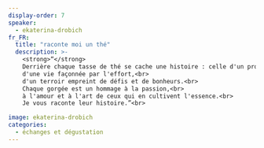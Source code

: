 ```yaml
---
display-order: 7
speaker:
  - ekaterina-drobich
fr_FR:
  title: "raconte moi un thé"
  description: >-
    <strong>“</strong>
    Derrière chaque tasse de thé se cache une histoire : celle d'un producteur,<br> 
    d'une vie façonnée par l'effort,<br> 
    d'un terroir empreint de défis et de bonheurs.<br> 
    Chaque gorgée est un hommage à la passion,<br> 
    à l'amour et à l'art de ceux qui en cultivent l'essence.<br>
    Je vous raconte leur histoire.”<br>

image: ekaterina-drobich
categories:
  - échanges et dégustation 
---
```

